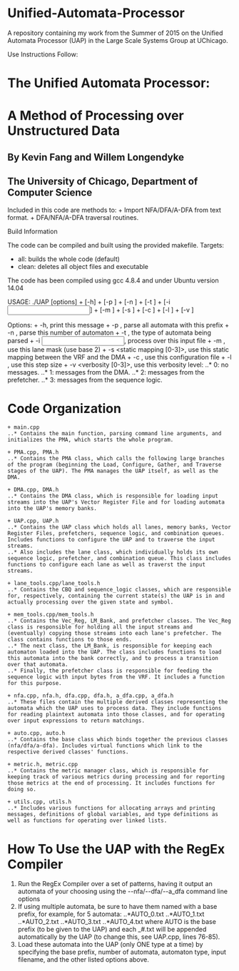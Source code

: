 # Unified-Automata-Processor
A repository containing my work from the Summer of 2015 on the Unified Automata Processor (UAP) in the Large Scale Systems Group at UChicago.

Use Instructions Follow:


 # The Unified Automata Processor: 		
 # A Method of Processing over Unstructured Data	

 ## By Kevin Fang and Willem Longendyke		

## The University of Chicago, Department of Computer Science		


Included in this code are methods to:
	+ Import NFA/DFA/A-DFA from text format.
	+ DFA/NFA/A-DFA traversal routines.

Build Information


The code can be compiled and built using the provided makefile. 
Targets:
+ all: builds the whole code (default)
+ clean: deletes all object files and executable

The code has been compiled using gcc 4.8.4 and under Ubuntu version 14.04

USAGE:
./UAP [options]
	+ [-h]
	+ [-p <automaton prefix>]
	+ [-n <number of automata>]
	+ [-t <automata type>]
	+ [-i <input filename>]
	+ [-m <lane mask>]
	+ [-s <static mapping>]
	+ [-c <configuration filename>]
	+ [-l <step size>]
	+ [-v <verbosity level>]

Options:
	+ -h,				 print this message
	+ -p <automaton prefix>,	 parse all automata with this prefix
	+ -n <number of automata>,	 parse this number of automaton
	+ -t <automata type>,		 the type of automata being parsed
	+ -i <input filename>,		 process over this input file
	+ -m <lane mask>,		 use this lane mask (use base 2)
	+ -s <static mapping [0-3]>,	 use this static mapping between the VRF and the DMA
	+ -c <configuration filename>,	 use this configuration file
	+ -l <step size>,		 use this step size
	+ -v <verbosity [0-3]>,		 use this verbosity level:
						 ..* 0: no messages.
						 ..* 1: messages from the DMA.
						 ..* 2: messages from the prefetcher.
						 ..* 3: messages from the sequence logic.

# Code Organization

	+ main.cpp
	..* Contains the main function, parsing command line arguments, and initializes the PMA, which starts the whole program.

	+ PMA.cpp, PMA.h
	..* Contains the PMA class, which calls the following large branches of the program (beginning the Load, Configure, Gather, and Traverse stages of the UAP). The PMA manages the UAP itself, as well as the DMA.

	+ DMA.cpp, DMA.h
	..* Contains the DMA class, which is responsible for loading input streams into the UAP's Vector Register File and for loading automata into the UAP's memory banks.

	+ UAP.cpp, UAP.h
	..* Contains the UAP class which holds all lanes, memory banks, Vector Register Files, prefetchers, sequence logic, and combination queues. Includes functions to configure the UAP and to traverse the input streams. 
	..* Also includes the lane class, which individually holds its own sequence logic, prefetcher, and combination queue. This class includes functions to configure each lane as well as traverst the input streams.

	+ lane_tools.cpp/lane_tools.h
	..* Contains the CBQ and sequence_logic classes, which are responsible for, respectively, containing the current state(s) the UAP is in and actually processing over the given state and symbol.

	+ mem_tools.cpp/mem_tools.h
	..* Contains the Vec_Reg, LM_Bank, and prefetcher classes. The Vec_Reg class is responsible for holding all the input streams and (eventually) copying those streams into each lane's prefetcher. The class contains functions to those ends.
	..* The next class, the LM_Bank, is responsible for keeping each automaton loaded into the UAP. The class includes functions to load this automata into the bank correctly, and to process a transition over that automata.
	..* Finally, the prefetcher class is responsible for feeding the sequence logic with input bytes from the VRF. It includes a function for this purpose.

	+ nfa.cpp, nfa.h, dfa.cpp, dfa.h, a_dfa.cpp, a_dfa.h
	..* These files contain the multiple derived classes representing the automata which the UAP uses to process data. They include functions for reading plaintext automata into those classes, and for operating over input expressions to return matchings.
	
	+ auto.cpp, auto.h
	..* Contains the base class which binds together the previous classes (nfa/dfa/a-dfa). Includes virtual functions which link to the respective derived classes' functions.

	+ metric.h, metric.cpp
	..* Contains the metric manager class, which is responsible for keeping track of various metrics during processing and for reporting those metrics at the end of processing. It includes functions for doing so.

	+ utils.cpp, utils.h
	..* Includes various functions for allocating arrays and printing messages, definitions of global variables, and type definitions as well as functions for operating over linked lists.

# How To Use the UAP with the RegEx Compiler

1. Run the RegEx Compiler over a set of patterns, having it output an automata of your choosing using the --nfa/--dfa/--a_dfa command line options
2. If using multiple automata, be sure to have them named with a base prefix, for example, for 5 automata:
	..*AUTO_0.txt
	..*AUTO_1.txt
	..*AUTO_2.txt
	..*AUTO_3.txt
	..*AUTO_4.txt
where AUTO is the base prefix (to be given to the UAP) and each _#.txt will be appended automatically by the UAP (to change this, see UAP.cpp, lines 76-85).
3. Load these automata into the UAP (only ONE type at a time) by specifying the base prefix, number of automata, automaton type, input filename, and the other listed options above.
